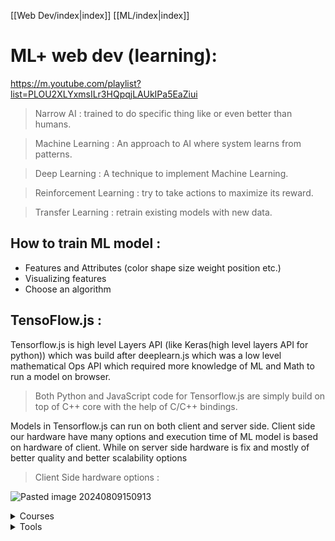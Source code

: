 [[Web Dev/index|index]]
[[ML/index|index]]

# ML+ web dev (learning): 
https://m.youtube.com/playlist?list=PLOU2XLYxmsILr3HQpqjLAUkIPa5EaZiui

 >Narrow AI : trained to do specific thing like or even better than humans.

> Machine Learning : An approach to AI where system learns from patterns.

> Deep Learning : A technique to implement Machine Learning.

> Reinforcement Learning : try to take actions to maximize its reward.

> Transfer Learning : retrain existing models with new data.

## How to train ML model :
- Features and Attributes (color shape size weight position etc.)
- Visualizing features
- Choose an algorithm

## TensoFlow.js :
Tensorflow.js is high level Layers API (like Keras(high level layers API for python)) which was build after deeplearn.js which was a low level mathematical Ops API which required more knowledge of ML and Math to run a model on browser.

> Both Python and JavaScript code for Tensorflow.js are simply build on top of C++ core with the help of C/C++ bindings.

Models in Tensorflow.js can run on both client and server side.
Client side our hardware have many options and execution time of ML model is based on hardware of client.
While on server side hardware is fix and mostly of better quality and better scalability options

> Client Side hardware options :

![Pasted image 20240809150913](https://github.com/user-attachments/assets/cf4a8993-12b2-440a-b2ec-48c411befaa6)



<details>
<summary>Courses</summary>
	
> ### **`A Google's developer course`** :
- [Machine Learning for Web Developers (Web ML)](https://m.youtube.com/playlist?list=PLOU2XLYxmsILr3HQpqjLAUkIPa5EaZiui)

</details>
<details>
<summary>Tools</summary>
	
- [Vercel - v0 (generates react code on prompt)](https://v0.dev/)

</details>

